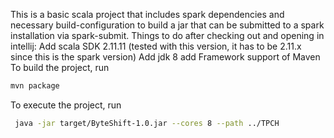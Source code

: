 This is a basic scala project that includes spark dependencies and necessary build-configuration to build a jar that can be submitted to a spark installation via spark-submit.
Things to do after checking out and opening in intellij:
    Add scala SDK 2.11.11 (tested with this version, it has to be 2.11.x since this is the spark version)
    Add jdk 8
    add Framework support of Maven
To build the project, run

```bash
mvn package
```

To execute the project, run

```bash
 java -jar target/ByteShift-1.0.jar --cores 8 --path ../TPCH
```   